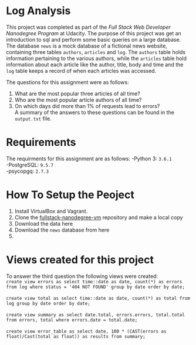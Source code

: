 # Log Analysis
This project was completed as part of the _Full Stack Web Developer Nanodegree Program_ at Udacity. The purpose of this project was get an introduction to sql and perform some basic queries on a large database. The database `news` is a mock database of a fictional news website, containing three tables `authors`, `articles` and `log`. The `authors` table holds information pertaining to the various authors, while the `articles` table hold information about each article like the author, title, body and time and the `log` table keeps a record of when each articles was accessed.

The questions for this assignment were as follows:
1. What are the most popular three articles of all time? 
2. Who are the most popular article authors of all time?
3. On which days did more than 1% of requests lead to errors? <br />
A summary of the answers to these questions can be found in the `output.txt` file. 

# Requirements
The requirments for this assignment are as follows:
-Python 3: `3.6.1`  
-PostgreSQL: `9.5.7`  
-psycopgq: `2.7.3`  

# How To Setup the Peoject
1. Install VirtualBox and Vagrant.
2. Clone the [fullstack-nanodegree-vm](https://github.com/udacity/fullstack-nanodegree-vm) repository and make a local copy
2. Download the data here
3. Download the `news` database from here 
4. 



# Views created for this project
To answer the third question the following views were created: <br />
`create view errors as select time::date as date, count(*) as errors from log where status = '404 NOT FOUND' group by date order by date;
` <br /> <br />
`create view total as select time::date as date, count(*) as total from log group by date order by date;
` <br /> <br />
`create view summary as select date.total, errors.errors, total.total from errors, total where errors.date = total.date;
` <br /> <br />
`create view error_table as select date, 100 * (CAST(errors as float)/Cast(total as float)) as results from summary;
` <br />
